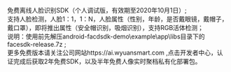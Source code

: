   免费离线人脸识别SDK（个人调试版，有效期至2020年10月1日）;     
  支持人脸检测，人脸1：1，1：N，人脸属性（性别，年龄，是否戴眼镜，戴帽子，戴口罩），即将推出属性（安全帽识别，吸烟识别），支持RGB活体检测；    
  说明：使用前先解压android-facdsdk-demo\example\app\libs目录下的facesdk-release.7z ;   
  更多免费版本请关注公司网站https://ai.wyuansmart.com ,点击开发者中心，认证完成后获取2年免费SDK，以及半年免费人像实时聚档私有化部署包。
